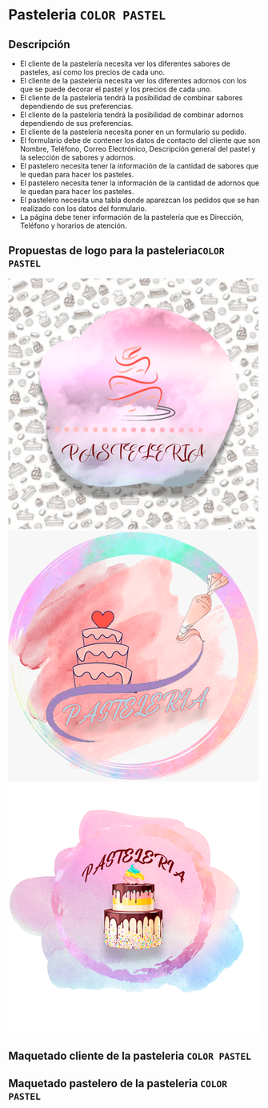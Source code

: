 # Pasteleria ``COLOR PASTEL``

## Descripción 
- El cliente de la pastelería necesita ver los diferentes sabores de pasteles, así como los precios de cada uno.
- El cliente de la pastelería necesita ver los diferentes adornos con los que se puede decorar el pastel y los precios de cada uno.
- El cliente de la pastelería tendrá la posibilidad de combinar sabores dependiendo de sus preferencias.
- El cliente de la pastelería tendrá la posibilidad de combinar adornos dependiendo de sus preferencias.
- El cliente de la pastelería necesita poner en un formulario su pedido.
- El formulario debe de contener los datos de contacto del cliente que son Nombre, Teléfono, Correo Electrónico, Descripción general del pastel y la selección de sabores y adornos.
- El pastelero necesita tener la información de la cantidad de sabores que le quedan para hacer los pasteles.
- El pastelero necesita tener la información de la cantidad de adornos que le quedan para hacer los pasteles.
- El pastelero necesita una tabla donde aparezcan los pedidos que se han realizado con los datos del formulario.
- La página debe tener información de la pastelería que es Dirección, Teléfono y horarios de atención.

## Propuestas de logo para la pasteleria``COLOR PASTEL``


![](https://github.com/KarenHernandez08/Pasteleria/blob/main/imagenes/logo1.png)
![](https://github.com/KarenHernandez08/Pasteleria/blob/main/imagenes/logo2.png)
![](https://github.com/KarenHernandez08/Pasteleria/blob/main/imagenes/logo3.png)

## Maquetado cliente de la pasteleria ``COLOR PASTEL``

## Maquetado pastelero de la pasteleria ``COLOR PASTEL``

